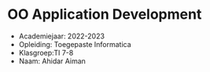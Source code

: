 # OO Application Development

- Academiejaar: 2022-2023
- Opleiding: Toegepaste Informatica
- Klasgroep:TI 7-8
- Naam: Ahidar Aiman

